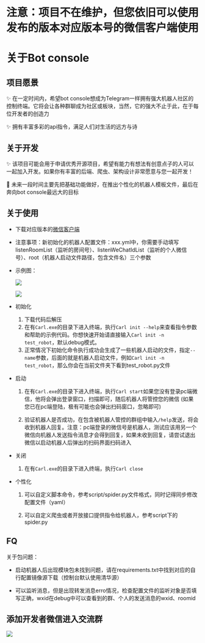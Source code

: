 # 注意：项目不在维护，但您依旧可以使用发布的版本对应版本号的微信客户端使用

# 关于Bot console

## 项目愿景

✨ 在一定时间内，希望bot console想成为Telegram一样拥有强大机器人社区的控制终端。它将会让各种群聊成为社区或板块，当然，它的强大不止于此，在于每位开发者的创造力

✨ 拥有丰富多彩的api指令，满足人们对生活的远方与诗

## 关于开发

✨ 该项目可能会用于申请优秀开源项目，希望有能力有想法有创意点子的人可以一起加入开发。如果你有丰富的后端、爬虫、架构设计非常愿意与您一起开发！

🚀 未来一段时间主要先把基础功能做好，在推出个性化的机器人模板文件，最后在奔向bot console最远大的目标

## 关于使用

- 下载对应版本的[微信客户端](https://github.com/tom-snow/wechat-windows-versions/releases/download/v3.6.0.18/WeChatSetup-3.6.0.18.exe)

- 注意事项：新初始化的机器人配置文件：xxx.yml中，你需要手动填写listenRoomList（监听的房间号）、listenWeChatIdList（监听的个人微信号）、root（机器人启动文件路径，包含文件名）三个参数

- 示例图：
  
  ![](https://pic1.imgdb.cn/item/6352140116f2c2beb19f6bea.jpg)
  
  ![](https://pic1.imgdb.cn/item/6352142616f2c2beb19f901e.jpg)

- 初始化
  
  1. 下载代码后解压
  2. 在有`Carl.exe`的目录下进入终端，执行`Carl init --help`来查看指令参数和帮助的示例代码。你想快速开始请直接输入`Carl init -n test_robot`，默认debug模式。
  3. 正常情况下初始化命令执行成功会生成了一些机器人启动的文件，指定`--name`参数，后面的就是机器人启动文件，例如`Carl init -n test_robot`，那么你会在当前文件夹下看到test_robot.py文件

- 启动
  
  1. 在有`Carl.exe`的目录下进入终端，执行`Carl start`如果您没有登录pc端微信，他将会弹出登录窗口，扫描即可，随后机器人将管控您的微信 (如果您已在pc端登陆，极有可能也会弹出扫码窗口，忽略即可)
  
  2. 验证机器人是否成功，在包含被机器人管控的群组中输入`/help`发送，将会收到机器人回复。注意：pc端登录的微信号是机器人，测试应该用另一个微信向机器人发送指令消息才会得到回复，如果未收到回复，请尝试退出微信以启动机器人后弹出的扫码界面扫码进入

- 关闭
  
  1. 在有`Carl.exe`的目录下进入终端，执行`Carl close`

- 个性化
  
  1. 可以自定义脚本命令，参考script/spider.py文件格式，同时记得同步修改配置文件（yaml）
  
  2. 可以自定义爬虫或者开放接口提供指令给机器人，参考script下的spider.py

## FQ

关于包问题：

- 启动机器人后出现模块包未找到问题，请在requirements.txt中找到对应的自行配置镜像源下载（控制台默认使用清华源）

- 可以监听消息，但是出现转发消息erro情况，检查配置文件的监听对象是否填写正确，wxid在debug中可以查看到的群、个人的发送消息的wxid、roomid

## 添加开发者微信进入交流群

![](https://s1.328888.xyz/2022/10/11/gn24P.png)
